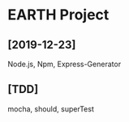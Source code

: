 # EARTH Project 
## [2019-12-23]

Node.js, Npm, Express-Generator

## [TDD] 
mocha, should, superTest
